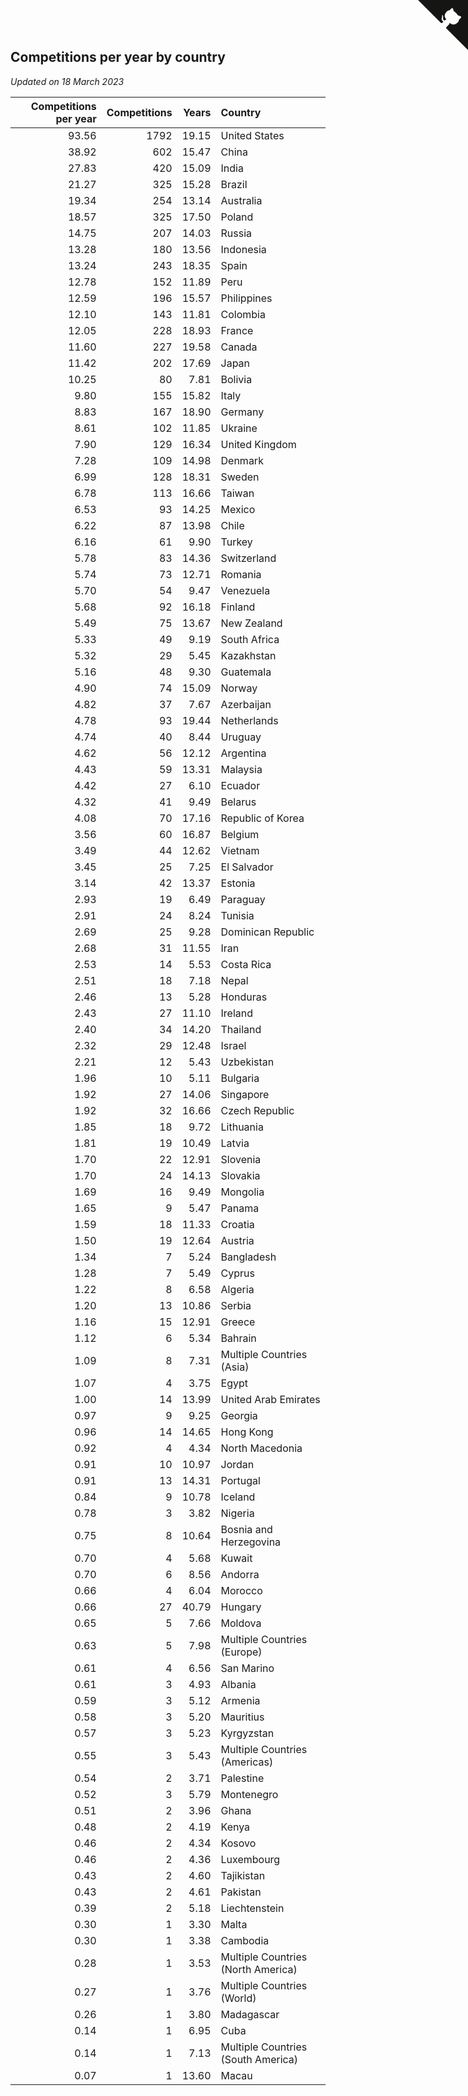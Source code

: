 ## Competitions per year by country

*Updated on 18 March 2023*

| Competitions per year | Competitions | Years | Country |
| ---: | ---: | ---: | :--- |
| 93.56 | 1792 | 19.15 | United States |
| 38.92 | 602 | 15.47 | China |
| 27.83 | 420 | 15.09 | India |
| 21.27 | 325 | 15.28 | Brazil |
| 19.34 | 254 | 13.14 | Australia |
| 18.57 | 325 | 17.50 | Poland |
| 14.75 | 207 | 14.03 | Russia |
| 13.28 | 180 | 13.56 | Indonesia |
| 13.24 | 243 | 18.35 | Spain |
| 12.78 | 152 | 11.89 | Peru |
| 12.59 | 196 | 15.57 | Philippines |
| 12.10 | 143 | 11.81 | Colombia |
| 12.05 | 228 | 18.93 | France |
| 11.60 | 227 | 19.58 | Canada |
| 11.42 | 202 | 17.69 | Japan |
| 10.25 | 80 | 7.81 | Bolivia |
| 9.80 | 155 | 15.82 | Italy |
| 8.83 | 167 | 18.90 | Germany |
| 8.61 | 102 | 11.85 | Ukraine |
| 7.90 | 129 | 16.34 | United Kingdom |
| 7.28 | 109 | 14.98 | Denmark |
| 6.99 | 128 | 18.31 | Sweden |
| 6.78 | 113 | 16.66 | Taiwan |
| 6.53 | 93 | 14.25 | Mexico |
| 6.22 | 87 | 13.98 | Chile |
| 6.16 | 61 | 9.90 | Turkey |
| 5.78 | 83 | 14.36 | Switzerland |
| 5.74 | 73 | 12.71 | Romania |
| 5.70 | 54 | 9.47 | Venezuela |
| 5.68 | 92 | 16.18 | Finland |
| 5.49 | 75 | 13.67 | New Zealand |
| 5.33 | 49 | 9.19 | South Africa |
| 5.32 | 29 | 5.45 | Kazakhstan |
| 5.16 | 48 | 9.30 | Guatemala |
| 4.90 | 74 | 15.09 | Norway |
| 4.82 | 37 | 7.67 | Azerbaijan |
| 4.78 | 93 | 19.44 | Netherlands |
| 4.74 | 40 | 8.44 | Uruguay |
| 4.62 | 56 | 12.12 | Argentina |
| 4.43 | 59 | 13.31 | Malaysia |
| 4.42 | 27 | 6.10 | Ecuador |
| 4.32 | 41 | 9.49 | Belarus |
| 4.08 | 70 | 17.16 | Republic of Korea |
| 3.56 | 60 | 16.87 | Belgium |
| 3.49 | 44 | 12.62 | Vietnam |
| 3.45 | 25 | 7.25 | El Salvador |
| 3.14 | 42 | 13.37 | Estonia |
| 2.93 | 19 | 6.49 | Paraguay |
| 2.91 | 24 | 8.24 | Tunisia |
| 2.69 | 25 | 9.28 | Dominican Republic |
| 2.68 | 31 | 11.55 | Iran |
| 2.53 | 14 | 5.53 | Costa Rica |
| 2.51 | 18 | 7.18 | Nepal |
| 2.46 | 13 | 5.28 | Honduras |
| 2.43 | 27 | 11.10 | Ireland |
| 2.40 | 34 | 14.20 | Thailand |
| 2.32 | 29 | 12.48 | Israel |
| 2.21 | 12 | 5.43 | Uzbekistan |
| 1.96 | 10 | 5.11 | Bulgaria |
| 1.92 | 27 | 14.06 | Singapore |
| 1.92 | 32 | 16.66 | Czech Republic |
| 1.85 | 18 | 9.72 | Lithuania |
| 1.81 | 19 | 10.49 | Latvia |
| 1.70 | 22 | 12.91 | Slovenia |
| 1.70 | 24 | 14.13 | Slovakia |
| 1.69 | 16 | 9.49 | Mongolia |
| 1.65 | 9 | 5.47 | Panama |
| 1.59 | 18 | 11.33 | Croatia |
| 1.50 | 19 | 12.64 | Austria |
| 1.34 | 7 | 5.24 | Bangladesh |
| 1.28 | 7 | 5.49 | Cyprus |
| 1.22 | 8 | 6.58 | Algeria |
| 1.20 | 13 | 10.86 | Serbia |
| 1.16 | 15 | 12.91 | Greece |
| 1.12 | 6 | 5.34 | Bahrain |
| 1.09 | 8 | 7.31 | Multiple Countries (Asia) |
| 1.07 | 4 | 3.75 | Egypt |
| 1.00 | 14 | 13.99 | United Arab Emirates |
| 0.97 | 9 | 9.25 | Georgia |
| 0.96 | 14 | 14.65 | Hong Kong |
| 0.92 | 4 | 4.34 | North Macedonia |
| 0.91 | 10 | 10.97 | Jordan |
| 0.91 | 13 | 14.31 | Portugal |
| 0.84 | 9 | 10.78 | Iceland |
| 0.78 | 3 | 3.82 | Nigeria |
| 0.75 | 8 | 10.64 | Bosnia and Herzegovina |
| 0.70 | 4 | 5.68 | Kuwait |
| 0.70 | 6 | 8.56 | Andorra |
| 0.66 | 4 | 6.04 | Morocco |
| 0.66 | 27 | 40.79 | Hungary |
| 0.65 | 5 | 7.66 | Moldova |
| 0.63 | 5 | 7.98 | Multiple Countries (Europe) |
| 0.61 | 4 | 6.56 | San Marino |
| 0.61 | 3 | 4.93 | Albania |
| 0.59 | 3 | 5.12 | Armenia |
| 0.58 | 3 | 5.20 | Mauritius |
| 0.57 | 3 | 5.23 | Kyrgyzstan |
| 0.55 | 3 | 5.43 | Multiple Countries (Americas) |
| 0.54 | 2 | 3.71 | Palestine |
| 0.52 | 3 | 5.79 | Montenegro |
| 0.51 | 2 | 3.96 | Ghana |
| 0.48 | 2 | 4.19 | Kenya |
| 0.46 | 2 | 4.34 | Kosovo |
| 0.46 | 2 | 4.36 | Luxembourg |
| 0.43 | 2 | 4.60 | Tajikistan |
| 0.43 | 2 | 4.61 | Pakistan |
| 0.39 | 2 | 5.18 | Liechtenstein |
| 0.30 | 1 | 3.30 | Malta |
| 0.30 | 1 | 3.38 | Cambodia |
| 0.28 | 1 | 3.53 | Multiple Countries (North America) |
| 0.27 | 1 | 3.76 | Multiple Countries (World) |
| 0.26 | 1 | 3.80 | Madagascar |
| 0.14 | 1 | 6.95 | Cuba |
| 0.14 | 1 | 7.13 | Multiple Countries (South America) |
| 0.07 | 1 | 13.60 | Macau |


<a href="https://github.com/jonatanklosko/wca_statistics" class="github-corner" aria-label="View source on Github"><svg width="80" height="80" viewBox="0 0 250 250" style="fill:#151513; color:#fff; position: absolute; top: 0; border: 0; right: 0;" aria-hidden="true"><path d="M0,0 L115,115 L130,115 L142,142 L250,250 L250,0 Z"></path><path d="M128.3,109.0 C113.8,99.7 119.0,89.6 119.0,89.6 C122.0,82.7 120.5,78.6 120.5,78.6 C119.2,72.0 123.4,76.3 123.4,76.3 C127.3,80.9 125.5,87.3 125.5,87.3 C122.9,97.6 130.6,101.9 134.4,103.2" fill="currentColor" style="transform-origin: 130px 106px;" class="octo-arm"></path><path d="M115.0,115.0 C114.9,115.1 118.7,116.5 119.8,115.4 L133.7,101.6 C136.9,99.2 139.9,98.4 142.2,98.6 C133.8,88.0 127.5,74.4 143.8,58.0 C148.5,53.4 154.0,51.2 159.7,51.0 C160.3,49.4 163.2,43.6 171.4,40.1 C171.4,40.1 176.1,42.5 178.8,56.2 C183.1,58.6 187.2,61.8 190.9,65.4 C194.5,69.0 197.7,73.2 200.1,77.6 C213.8,80.2 216.3,84.9 216.3,84.9 C212.7,93.1 206.9,96.0 205.4,96.6 C205.1,102.4 203.0,107.8 198.3,112.5 C181.9,128.9 168.3,122.5 157.7,114.1 C157.9,116.9 156.7,120.9 152.7,124.9 L141.0,136.5 C139.8,137.7 141.6,141.9 141.8,141.8 Z" fill="currentColor" class="octo-body"></path></svg></a><style>.github-corner:hover .octo-arm{animation:octocat-wave 560ms ease-in-out}@keyframes octocat-wave{0%,100%{transform:rotate(0)}20%,60%{transform:rotate(-25deg)}40%,80%{transform:rotate(10deg)}}@media (max-width:500px){.github-corner:hover .octo-arm{animation:none}.github-corner .octo-arm{animation:octocat-wave 560ms ease-in-out}}</style>
